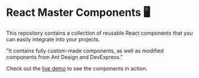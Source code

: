 # React Master Components 🖥️

This repository contains a collection of reusable React components that you can easily integrate into your projects.

"It contains fully custom-made components, as well as modified components from Ant Design and DevExpress."

Check out the [live demo](https://reactmastercomponents.netlify.app/) to see the components in action.
